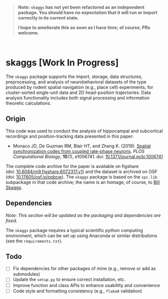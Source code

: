 > **Note: `skaggs` has not yet been refactored as an independent package. You should have no expectation that it will run or import correctly in its current state.**
>
> **I hope to ameliorate this as soon as I have time; of course, PRs welcome.**

<p>&nbsp;</p>

# skaggs [Work In Progress]

The `skaggs` package supports the import, storage, data structures, preprocessing, and analysis of neurobehavioral datasets of the type produced by rodent spatial navigation (e.g., place cell) experiments, for cluster-sorted single-unit data and 2D head-position trajectories. Data analysis functionality includes both signal processing and information theoretic calculations.

## Origin

This code was used to conduct the analysis of hippocampal and subcortical recordings and position-tracking data presented in this paper:

* Monaco JD, De Guzman RM, Blair HT, and Zhang K. (2019). [Spatial synchronization codes from coupled rate-phase neurons](https://dx.doi.org/10.1371/journal.pcbi.1006741). *PLOS Computational Biology*, **15**(1), e1006741. doi:&nbsp;[10.1371/journal.pcbi.1006741](https://dx.doi.org/10.1371/journal.pcbi.1006741)

The complete code archive for the paper is available on figshare (doi:&nbsp;[10.6084/m9.figshare.6072317.v1](https://doi.org/10.6084/m9.figshare.6072317.v1)) and the dataset is archived on OSF (doi:&nbsp;[10.17605/osf.io/psbcw](https://doi.org/10.17605/osf.io/psbcw)). The `skaggs` package is based on the `spc.lib` subpackage in that code archive; the name is an homage, of course, to [Bill Skaggs](https://neurotree.org/beta/publications.php?pid=11486). 

## Dependencies

*Note: This section will be updated as the packaging and dependencies are fixed.*

The `skaggs` package requires a typical scientific python computing environment, which can be set up using Anaconda or similar distributions (see the `requirements.txt`). 

## Todo

- [ ] Fix dependencies for other packages of mine (e.g., remove or add as submodules)
- [ ] Update the `setup.py` to ensure correct installation, etc.
- [ ] Improve function and class APIs to enhance usabililty and convenience
- [ ] Code style and formatting consistency (e.g., `flake8` validation)
